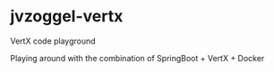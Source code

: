 # jvzoggel-vertx
VertX code playground

Playing around with the combination of SpringBoot + VertX + Docker
